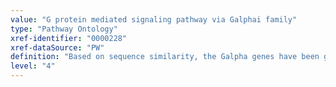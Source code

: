 ```yaml
---
value: "G protein mediated signaling pathway via Galphai family"
type: "Pathway Ontology"
xref-identifier: "0000228"
xref-dataSource: "PW"
definition: "Based on sequence similarity, the Galpha genes have been grouped into four classes. Exchange of GDP to GTP promoted through binding to receptors dissociates the heterotrimeric Galpha/beta/gamma complex. GTP-bound Galpha can then interact with downstream effectors. Lipid modification of Galpha regulates membrane localization and interactions with specific effectors."
level: "4"
---
```

